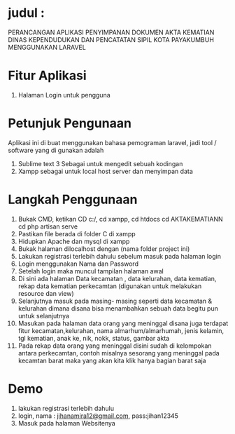 # judul :
PERANCANGAN APLIKASI PENYIMPANAN DOKUMEN AKTA KEMATIAN 
DINAS KEPENDUDUKAN DAN PENCATATAN SIPIL KOTA PAYAKUMBUH 
MENGGUNAKAN LARAVEL

# Fitur Aplikasi 
1. Halaman Login untuk pengguna

# Petunjuk Pengunaan
Aplikasi ini di buat menggunakan bahasa pemograman laravel, jadi tool / software yang di gunakan adalah 
1. Sublime text 3 Sebagai untuk mengedit sebuah kodingan
2. Xampp sebagai untuk local host server dan menyimpan data

 # Langkah Penggunaan 
 1. Bukak CMD, ketikan CD c:/, cd xampp, cd htdocs cd AKTAKEMATIANN cd php artisan serve
 2. Pastikan file berada di folder C di xampp
 3. Hidupkan Apache dan mysql di xampp
 4. Bukak halaman dilocalhost dengan (nama folder project ini)
 5. Lakukan registrasi terlebih dahulu sebelum masuk pada halaman login
 6. Login menggunakan Nama dan Password
 7. Setelah login maka muncul tampilan halaman awal
 8. Di sini ada halaman Data kecamatan , data kelurahan, data kematian, rekap data kematian perkecamtan
     (digunakan untuk melakukan resource dan view)
 10. Selanjutnya masuk pada masing- masing seperti data kecamatan & kelurahan dimana disana bisa
     menambahkan sebuah data begitu pun untuk selanjutnya
 12. Masukan pada halaman data orang yang meninggal disana juga terdapat fitur kecamatan,kelurahan,
     nama almarhum/almarhumah, jenis kelamin, tgl kematian, anak ke, nik, nokk, status, gambar akta
 14. Pada rekap data orang yang meninggal disini sudah di kelompokan antara perkecamtan, contoh misalnya
      sesorang yang meninggal pada kecamtan barat maka yang akan kita klik hanya bagian barat saja


# Demo 
1. lakukan registrasi terlebih dahulu 
2. login, nama : jihanamira12@gmail.com, pass:jihan12345
3. Masuk pada halaman Websitenya
 
